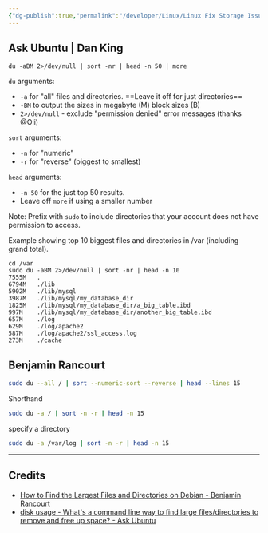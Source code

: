```yaml
---
{"dg-publish":true,"permalink":"/developer/Linux/Linux Fix Storage Issues By Finding Large Files and Directories/","tags":["linux","hardware","bash"],"created":"2024-07-08T15:44:35.000-05:00","updated":"2024-07-08T15:44:35.000-05:00"}
---
```


## Ask Ubuntu | Dan King
```
du -aBM 2>/dev/null | sort -nr | head -n 50 | more
```

`du` arguments:

- `-a` for "all" files and directories. ==Leave it off for just directories==
- `-BM` to output the sizes in megabyte (M) block sizes (B)
- `2>/dev/null` - exclude "permission denied" error messages (thanks @Oli)

`sort` arguments:

- `-n` for "numeric"
- `-r` for "reverse" (biggest to smallest)

`head` arguments:

- `-n 50` for the just top 50 results.
- Leave off `more` if using a smaller number

Note: Prefix with `sudo` to include directories that your account does not have permission to access.

Example showing top 10 biggest files and directories in /var (including grand total).

```
cd /var
sudo du -aBM 2>/dev/null | sort -nr | head -n 10
7555M   .
6794M   ./lib
5902M   ./lib/mysql
3987M   ./lib/mysql/my_database_dir
1825M   ./lib/mysql/my_database_dir/a_big_table.ibd
997M    ./lib/mysql/my_database_dir/another_big_table.ibd
657M    ./log
629M    ./log/apache2
587M    ./log/apache2/ssl_access.log
273M    ./cache
```

## Benjamin Rancourt
```bash
sudo du --all / | sort --numeric-sort --reverse | head --lines 15
```

Shorthand
```bash
sudo du -a / | sort -n -r | head -n 15
```

specify a directory
```bash
sudo du -a /var/log | sort -n -r | head -n 15
```

---
## Credits
- [How to Find the Largest Files and Directories on Debian - Benjamin Rancourt](https://www.benjaminrancourt.ca/largest-files-directories/#:~:text=To%20uncover%20the%20largest%20files%20and%20directories%20eating,%7C%20sort%20-n%20-r%20%7C%20head%20-n%2015)
- [disk usage - What's a command line way to find large files/directories to remove and free up space? - Ask Ubuntu](https://askubuntu.com/questions/36111/whats-a-command-line-way-to-find-large-files-directories-to-remove-and-free-up)